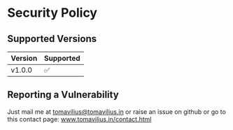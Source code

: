 # Security Policy

## Supported Versions

| Version | Supported          |
| ------- | ------------------ |
| v1.0.0   | :white_check_mark: |

## Reporting a Vulnerability

Just mail me at tomavilius@tomavilius.in or raise an issue on github or go to this contact page: www.tomavilius.in/contact.html
